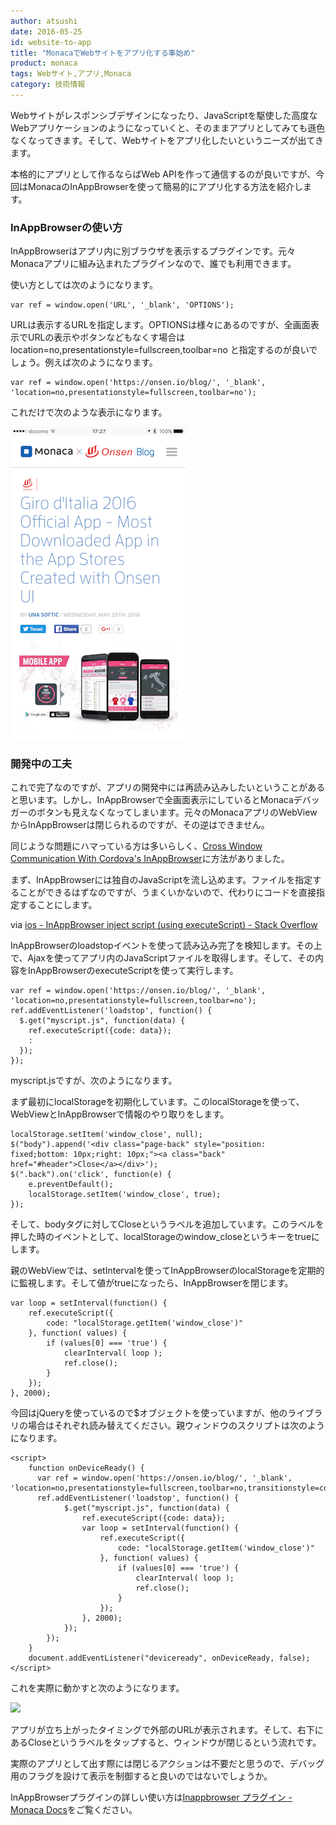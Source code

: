 ```yaml
---
author: atsushi
date: 2016-05-25
id: website-to-app
title: "MonacaでWebサイトをアプリ化する事始め"
product: monaca
tags: Webサイト,アプリ,Monaca
category: 技術情報
---
```


Webサイトがレスポンシブデザインになったり、JavaScriptを駆使した高度なWebアプリケーションのようになっていくと、そのままアプリとしてみても遜色なくなってきます。そして、Webサイトをアプリ化したいというニーズが出てきます。

本格的にアプリとして作るならばWeb APIを作って通信するのが良いですが、今回はMonacaのInAppBrowserを使って簡易的にアプリ化する方法を紹介します。

### InAppBrowserの使い方

InAppBrowserはアプリ内に別ブラウザを表示するプラグインです。元々Monacaアプリに組み込まれたプラグインなので、誰でも利用できます。

使い方としては次のようになります。

```
var ref = window.open('URL', '_blank', 'OPTIONS');
```

URLは表示するURLを指定します。OPTIONSは様々にあるのですが、全画面表示でURLの表示やボタンなどもなくす場合は location=no,presentationstyle=fullscreen,toolbar=no と指定するのが良いでしょう。例えば次のようになります。

```
var ref = window.open('https://onsen.io/blog/', '_blank', 'location=no,presentationstyle=fullscreen,toolbar=no');
```

これだけで次のような表示になります。

![](../content/images/2016/May/monaca-inappbrowser-1.png)

### 開発中の工夫

これで完了なのですが、アプリの開発中には再読み込みしたいということがあると思います。しかし、InAppBrowserで全画面表示にしているとMonacaデバッガーのボタンも見えなくなってしまいます。元々のMonacaアプリのWebViewからInAppBrowserは閉じられるのですが、その逆はできません。

同じような問題にハマっている方は多いらしく、[Cross Window Communication With Cordova's InAppBrowser](http://www.telerik.com/blogs/cross-window-communication-with-cordova's-inappbrowser)に方法がありました。

まず、InAppBrowserには独自のJavaScriptを流し込めます。ファイルを指定することができるはずなのですが、うまくいかないので、代わりにコードを直接指定することにします。

via [ios - InAppBrowser inject script (using executeScript) - Stack Overflow](http://stackoverflow.com/questions/18634349/inappbrowser-inject-script-using-executescript)

InAppBrowserのloadstopイベントを使って読み込み完了を検知します。その上で、Ajaxを使ってアプリ内のJavaScriptファイルを取得します。そして、その内容をInAppBrowserのexecuteScriptを使って実行します。

```
var ref = window.open('https://onsen.io/blog/', '_blank', 'location=no,presentationstyle=fullscreen,toolbar=no');
ref.addEventListener('loadstop', function() {
  $.get("myscript.js", function(data) {
    ref.executeScript({code: data});
    :
  });
});
````

myscript.jsですが、次のようになります。

まず最初にlocalStorageを初期化しています。このlocalStorageを使って、WebViewとInAppBrowserで情報のやり取りをします。

```
localStorage.setItem('window_close', null);
$("body").append('<div class="page-back" style="position: fixed;bottom: 10px;right: 10px;"><a class="back" href="#header">Close</a></div>');
$(".back").on('click', function(e) {
    e.preventDefault();
    localStorage.setItem('window_close', true);
});
```

そして、bodyタグに対してCloseというラベルを追加しています。このラベルを押した時のイベントとして、localStorageのwindow_closeというキーをtrueにします。

親のWebViewでは、setIntervalを使ってInAppBrowserのlocalStorageを定期的に監視します。そして値がtrueになったら、InAppBrowserを閉じます。

```
var loop = setInterval(function() {
    ref.executeScript({
        code: "localStorage.getItem('window_close')"
    }, function( values) {
        if (values[0] === 'true') {
            clearInterval( loop );
            ref.close();
        }
    });
}, 2000);
```

今回はjQueryを使っているので$オブジェクトを使っていますが、他のライブラリの場合はそれぞれ読み替えてください。親ウィンドウのスクリプトは次のようになります。

```
<script>
    function onDeviceReady() {
      var ref = window.open('https://onsen.io/blog/', '_blank', 'location=no,presentationstyle=fullscreen,toolbar=no,transitionstyle=coververtical');
      ref.addEventListener('loadstop', function() {
            $.get("myscript.js", function(data) {
                ref.executeScript({code: data});
                var loop = setInterval(function() {
                    ref.executeScript({
                        code: "localStorage.getItem('window_close')"
                    }, function( values) {
                        if (values[0] === 'true') {
                            clearInterval( loop );
                            ref.close();
                        }
                    });
                }, 2000);
            });
        });
    }
    document.addEventListener("deviceready", onDeviceReady, false);
</script>
```

これを実際に動かすと次のようになります。

![](../content/images/2016/May/monaca-inappbrowser-2.gif)

アプリが立ち上がったタイミングで外部のURLが表示されます。そして、右下にあるCloseというラベルをタップすると、ウィンドウが閉じるという流れです。

実際のアプリとして出す際には閉じるアクションは不要だと思うので、デバッグ用のフラグを設けて表示を制御すると良いのではないでしょうか。

InAppBrowserプラグインの詳しい使い方は[Inappbrowser プラグイン - Monaca Docs](https://docs.monaca.io/ja/reference/cordova_3.5/inappbrowser/)をご覧ください。

